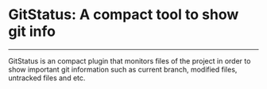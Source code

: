 # GitStatus: A compact tool to show git info
***

GitStatus is an compact plugin that monitors files of the project in order to show important git information such as current branch, modified files, untracked files and etc. 
